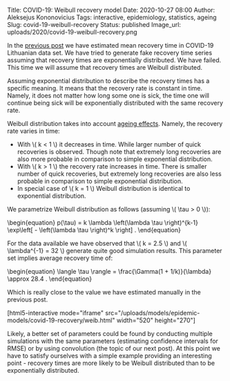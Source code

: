Title: COVID-19: Weibull recovery model
Date: 2020-10-27 08:00
Author: Aleksejus Kononovicius
Tags: interactive, epidemiology, statistics, ageing
Slug: covid-19-weibull-recovery
Status: published
Image_url: uploads/2020/covid-19-weibull-recovery.png

In the [previous post]({filename}/articles/2020/covid-19-recovery-rate.md) we
have estimated mean recovery time in COVID-19 Lithuanian data set. We have
tried to generate fake recovery time series assuming that recovery times are
exponentially distributed. We have failed. This time we will assume that
recovery times are Weibull distributed.<!--more-->

Assuming exponential distribution to describe the recovery times has a specific
meaning. It means that the recovery rate is constant in time. Namely, it does
not matter how long some one is sick, the time one will continue being sick
will be exponentially distributed with the same recovery rate.

Weibull distribution takes into account [ageing
effects](/tag/ageing/). Namely, the recovery rate varies in time:

* With \\\( k < 1 \\\) it decreases in time. While larger number of quick
recoveries is observed. Though note that extremely long recoveries are also
more probable in comparison to simple exponential distribution.
* With \\\( k > 1 \\\) the recovery rate increases in time. There is smaller
number of quick recoveries, but extremely long recoveries are also less
probable in comparison to simple exponential distribution.
* In special case of \\\( k = 1 \\\) Weibull distribution is identical to
exponential distribution.

We parametrize Weibull distribution as follows (assuming \\\( \tau > 0 \\\)):

\begin{equation}
    p(\tau) = k \lambda \left(\lambda \tau \right)^{k-1}
        \exp\left[ - \left(\lambda \tau \right)^k \right] .
\end{equation}

For the data available we have observed that \\\( k = 2.5 \\\) and 
\\\( \lambda^{-1} = 32 \\\) generate quite good simulation results. This
parameter set implies average recovery time of:

\begin{equation}
    \langle \tau \rangle = \frac{\Gamma(1 + 1/k)}{\lambda} \approx 28.4 .
\end{equation}

Which is really close to the value we have estimated manually in the previous
post.

[html5-interactive mode="iframe"
src="/uploads/models/epidemic-models/covid-19-recovery/weib.html" width="520" height="270"]

Likely, a better set of parameters could be found by conducting multiple
simulations with the same parameters (estimating confidence intervals for
RMSE) or by using convolution (the topic of our next post). At this point we
have to satisfy ourselves with a simple example providing an interesting point -
recovery times are more likely to be Weibull distributed than to be
exponentially distributed.
